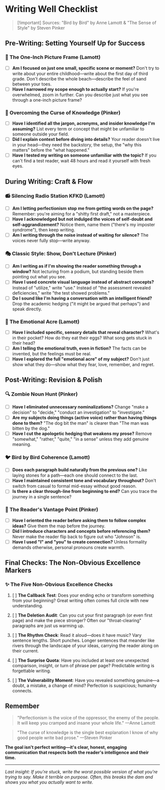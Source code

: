 # Writing Well Checklist

> [!important] Sources: "Bird by Bird" by Anne Lamott & "The Sense of Style" by Steven Pinker

## Pre-Writing: Setting Yourself Up for Success

### 🎯 The One-Inch Picture Frame (Lamott)
- [ ] **Am I focused on just one small, specific scene or moment?** Don't try to write about your entire childhood—write about the first day of third grade. Don't describe the whole beach—describe the feel of sand between your toes.
- [ ] **Have I narrowed my scope enough to actually start?** If you're overwhelmed, zoom in further. Can you describe just what you see through a one-inch picture frame?

### 🧠 Overcoming the Curse of Knowledge (Pinker)
- [ ] **Have I identified all the jargon, acronyms, and insider knowledge I'm assuming?** List every term or concept that might be unfamiliar to someone outside your field.
- [ ] **Did I explain context before diving into details?** Your reader doesn't live in your head—they need the backstory, the setup, the "why this matters" before the "what happened."
- [ ] **Have I tested my writing on someone unfamiliar with the topic?** If you can't find a test reader, wait 48 hours and read it yourself with fresh eyes.

## During Writing: Craft & Flow

### 📻 Silencing Radio Station KFKD (Lamott)
- [ ] **Am I letting perfectionism stop me from getting words on the page?** Remember: you're aiming for a "shitty first draft," not a masterpiece.
- [ ] **Have I acknowledged but not indulged the voices of self-doubt and self-aggrandizement?** Notice them, name them ("there's my imposter syndrome"), then keep writing.
- [ ] **Am I writing through the noise instead of waiting for silence?** The voices never fully stop—write anyway.

### 🎭 Classic Style: Show, Don't Lecture (Pinker)
- [ ] **Am I writing as if I'm showing the reader something through a window?** Not lecturing from a podium, but standing beside them pointing out what you see.
- [ ] **Have I used concrete visual language instead of abstract concepts?** Instead of "utilize," write "use." Instead of "the assessment revealed deficiencies," write "the test showed problems."
- [ ] **Do I sound like I'm having a conversation with an intelligent friend?** Drop the academic hedging ("it might be argued that perhaps") and speak directly.

### 🌱 The Emotional Acre (Lamott)
- [ ] **Have I included specific, sensory details that reveal character?** What's in their pocket? How do they eat their eggs? What song gets stuck in their head?
- [ ] **Am I telling the emotional truth, even in fiction?** The facts can be invented, but the feelings must be real.
- [ ] **Have I explored the full "emotional acre" of my subject?** Don't just show what they do—show what they fear, love, remember, and regret.

## Post-Writing: Revision & Polish

### 🔍 Zombie Noun Hunt (Pinker)
- [ ] **Have I eliminated unnecessary nominalizations?** Change "make a decision" to "decide," "conduct an investigation" to "investigate."
- [ ] **Are my subjects doing things (active voice) rather than having things done to them?** "The dog bit the man" is clearer than "The man was bitten by the dog."
- [ ] **Have I cut the apologetic hedging that weakens my prose?** Remove "somewhat," "rather," "quite," "in a sense" unless they add genuine meaning.

### 🐦 Bird by Bird Coherence (Lamott)
- [ ] **Does each paragraph build naturally from the previous one?** Like laying stones for a path—each one should connect to the last.
- [ ] **Have I maintained consistent tone and vocabulary throughout?** Don't switch from casual to formal mid-essay without good reason.
- [ ] **Is there a clear through-line from beginning to end?** Can you trace the journey in a single sentence?

### 👥 The Reader's Vantage Point (Pinker)
- [ ] **Have I oriented the reader before asking them to follow complex ideas?** Give them the map before the journey.
- [ ] **Did I introduce characters and concepts before referencing them?** Never make the reader flip back to figure out who "Johnson" is.
- [ ] **Have I used "I" and "you" to create connection?** Unless formality demands otherwise, personal pronouns create warmth.

## Final Checks: The Non-Obvious Excellence Markers

### ✨ The Five Non-Obvious Excellence Checks

1. [ ] **The Callback Test**: Does your ending echo or transform something from your beginning? Great writing often comes full circle with new understanding.

2. [ ] **The Deletion Audit**: Can you cut your first paragraph (or even first page) and make the piece stronger? Often our "throat-clearing" paragraphs are just us warming up.

3. [ ] **The Rhythm Check**: Read it aloud—does it have music? Vary sentence lengths. Short punches. Longer sentences that meander like rivers through the landscape of your ideas, carrying the reader along on their current.

4. [ ] **The Surprise Quota**: Have you included at least one unexpected comparison, insight, or turn of phrase per page? Predictable writing is forgettable writing.

5. [ ] **The Vulnerability Moment**: Have you revealed something genuine—a doubt, a mistake, a change of mind? Perfection is suspicious; humanity connects.

## Remember

> "Perfectionism is the voice of the oppressor, the enemy of the people. It will keep you cramped and insane your whole life." —Anne Lamott

> "The curse of knowledge is the single best explanation I know of why good people write bad prose." —Steven Pinker

**The goal isn't perfect writing—it's clear, honest, engaging communication that respects both the reader's intelligence and their time.**

---

*Last insight: If you're stuck, write the worst possible version of what you're trying to say. Make it terrible on purpose. Often, this breaks the dam and shows you what you actually want to write.*